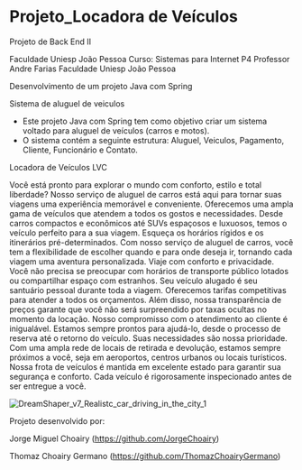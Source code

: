 # Projeto_Locadora de Veículos
Projeto de Back End II

Faculdade Uniesp João Pessoa
Curso: Sistemas para Internet P4
Professor Andre Farias
Faculdade Uniesp João Pessoa

Desenvolvimento de um projeto Java com Spring

Sistema de aluguel de veiculos

- Este projeto Java com Spring tem como objetivo criar um sistema voltado para aluguel de veículos (carros e motos).
- O sistema contém a seguinte estrutura: Aluguel, Veiculos, Pagamento, Cliente, Funcionário e Contato.

Locadora de Veículos LVC

Você está pronto para explorar o mundo com conforto, estilo e total liberdade? Nosso serviço de aluguel de carros está aqui para tornar suas viagens uma experiência memorável e conveniente. Oferecemos uma ampla gama de veículos que atendem a todos os gostos e necessidades. Desde carros compactos e econômicos até SUVs espaçosos e luxuosos, temos o veículo perfeito para a sua viagem. Esqueça os horários rígidos e os itinerários pré-determinados. Com nosso serviço de aluguel de carros, você tem a flexibilidade de escolher quando e para onde deseja ir, tornando cada viagem uma aventura personalizada. Viaje com conforto e privacidade. Você não precisa se preocupar com horários de transporte público lotados ou compartilhar espaço com estranhos. Seu veículo alugado é seu santuário pessoal durante toda a viagem. Oferecemos tarifas competitivas para atender a todos os orçamentos. Além disso, nossa transparência de preços garante que você não será surpreendido por taxas ocultas no momento da locação. Nosso compromisso com o atendimento ao cliente é inigualável. Estamos sempre prontos para ajudá-lo, desde o processo de reserva até o retorno do veículo. Suas necessidades são nossa prioridade. Com uma ampla rede de locais de retirada e devolução, estamos sempre próximos a você, seja em aeroportos, centros urbanos ou locais turísticos. Nossa frota de veículos é mantida em excelente estado para garantir sua segurança e conforto. Cada veículo é rigorosamente inspecionado antes de ser entregue a você.

![DreamShaper_v7_Realistc_car_driving_in_the_city_1](https://github.com/ThomazChoairyGermano/Projeto_Banco/assets/101337088/eb9d74ef-95a6-4904-a4f0-1d4ca86c0ace)


Projeto desenvolvido por:

Jorge Miguel Choairy (https://github.com/JorgeChoairy)

Thomaz Choairy Germano (https://github.com/ThomazChoairyGermano)
